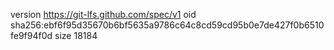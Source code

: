version https://git-lfs.github.com/spec/v1
oid sha256:ebf6f95d35670b6bf5635a9786c64c8cd59cd95b0e7de427f0b6510fe9f94f0d
size 18184
